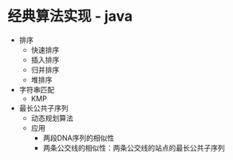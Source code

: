 # 经典算法实现 - java
- 排序
  - 快速排序
  - 插入排序
  - 归并排序
  - 堆排序
- 字符串匹配
  - KMP
- 最长公共子序列
  - 动态规划算法
  - 应用
    - 两段DNA序列的相似性
    - 两条公交线的相似性：两条公交线的站点的最长公共子序列


